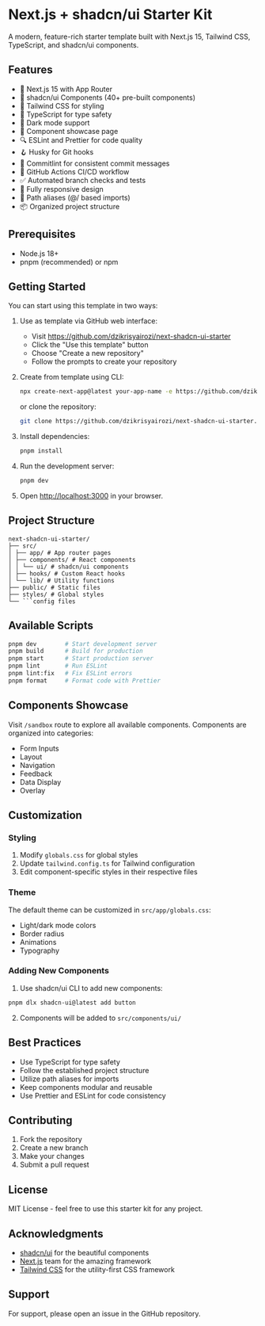 # Next.js + shadcn/ui Starter Kit

A modern, feature-rich starter template built with Next.js 15, Tailwind CSS, TypeScript, and shadcn/ui components.

## Features

- 🚀 Next.js 15 with App Router
- 💅 shadcn/ui Components (40+ pre-built components)
- 🎨 Tailwind CSS for styling
- 📝 TypeScript for type safety
- 🌙 Dark mode support
- 🧩 Component showcase page
- 🔍 ESLint and Prettier for code quality
- 🪝 Husky for Git hooks
- 📜 Commitlint for consistent commit messages
- 🔄 GitHub Actions CI/CD workflow
- ✅ Automated branch checks and tests
- 📱 Fully responsive design
- 🎯 Path aliases (@/ based imports)
- 📦 Organized project structure

## Prerequisites

- Node.js 18+
- pnpm (recommended) or npm

## Getting Started

You can start using this template in two ways:

1. Use as template via GitHub web interface:

   - Visit https://github.com/dzikrisyairozi/next-shadcn-ui-starter
   - Click the "Use this template" button
   - Choose "Create a new repository"
   - Follow the prompts to create your repository

2. Create from template using CLI:

   ```bash
   npx create-next-app@latest your-app-name -e https://github.com/dzikrisyairozi/next-shadcn-ui-starter
   ```

   or clone the repository:

   ```bash
   git clone https://github.com/dzikrisyairozi/next-shadcn-ui-starter.git
   ```

3. Install dependencies:

   ```bash
   pnpm install
   ```

4. Run the development server:

   ```bash
   pnpm dev
   ```

5. Open [http://localhost:3000](http://localhost:3000) in your browser.

## Project Structure

````
next-shadcn-ui-starter/
├── src/
│ ├── app/ # App router pages
│ ├── components/ # React components
│ │ └── ui/ # shadcn/ui components
│ ├── hooks/ # Custom React hooks
│ └── lib/ # Utility functions
├── public/ # Static files
├── styles/ # Global styles
└── ```config files
````

## Available Scripts

```bash
pnpm dev        # Start development server
pnpm build      # Build for production
pnpm start      # Start production server
pnpm lint       # Run ESLint
pnpm lint:fix   # Fix ESLint errors
pnpm format     # Format code with Prettier
```

## Components Showcase

Visit `/sandbox` route to explore all available components. Components are organized into categories:

- Form Inputs
- Layout
- Navigation
- Feedback
- Data Display
- Overlay

## Customization

### Styling

1. Modify `globals.css` for global styles
2. Update `tailwind.config.ts` for Tailwind configuration
3. Edit component-specific styles in their respective files

### Theme

The default theme can be customized in `src/app/globals.css`:

- Light/dark mode colors
- Border radius
- Animations
- Typography

### Adding New Components

1. Use shadcn/ui CLI to add new components:

```bash
pnpm dlx shadcn-ui@latest add button
```

2. Components will be added to `src/components/ui/`

## Best Practices

- Use TypeScript for type safety
- Follow the established project structure
- Utilize path aliases for imports
- Keep components modular and reusable
- Use Prettier and ESLint for code consistency

## Contributing

1. Fork the repository
2. Create a new branch
3. Make your changes
4. Submit a pull request

## License

MIT License - feel free to use this starter kit for any project.

## Acknowledgments

- [shadcn/ui](https://ui.shadcn.com/) for the beautiful components
- [Next.js](https://nextjs.org/) team for the amazing framework
- [Tailwind CSS](https://tailwindcss.com/) for the utility-first CSS framework

## Support

For support, please open an issue in the GitHub repository.

